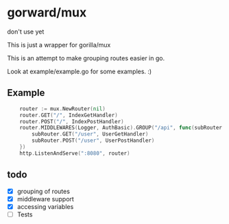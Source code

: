 gorward/mux
=======

don't use yet

This is just a wrapper for gorilla/mux

This is an attempt to make grouping routes easier in go.

Look at example/example.go for some examples. :)

Example
-----
```go
	router := mux.NewRouter(nil)
	router.GET("/", IndexGetHandler)
	router.POST("/", IndexPostHandler)
	router.MIDDLEWARES(Logger, AuthBasic).GROUP("/api", func(subRouter mux.Router) {
		subRouter.GET("/user", UserGetHandler)
		subRouter.POST("/user", UserPostHandler)
	})
	http.ListenAndServe(":8080", router)
```

todo
-----

- [X] grouping of routes
- [X] middleware support 
- [X] accessing variables
- [ ] Tests
